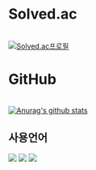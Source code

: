 # Solved.ac
<br>[![Solved.ac프로필](http://mazassumnida.wtf/api/v2/generate_badge?boj=zzola143)](https://solved.ac/profile/zzola143)

# GitHub 
<br> [![Anurag's github stats](https://github-readme-stats.vercel.app/api?username=zzola1453&show_icons=true&theme=onedark)](https://github.com/zzola1453)



## 사용언어

<img src="https://img.shields.io/badge/C++-4479A1?style=for-the-badge&logo=C++&logoColor=black">
<img src="https://img.shields.io/badge/mysql-4479A1?style=for-the-badge&logo=mysql&logoColor=white">
<img src="https://img.shields.io/badge/css-1572B6?style=for-the-badge&logo=css3&logoColor=white">
